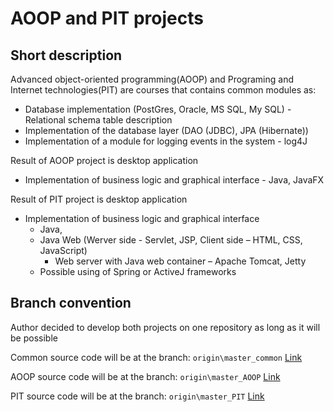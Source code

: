 # AOOP and PIT projects
## Short description
Advanced object-oriented programming(AOOP) and Programing and Internet technologies(PIT) are courses that contains common modules as:
* Database implementation (PostGres, Oracle, MS SQL, My SQL) - Relational schema table description
* Implementation of the database layer (DAO (JDBC), JPA (Hibernate))
* Implementation of a module for logging events in the system - log4J

Result of AOOP project is desktop application 
* Implementation of business logic and graphical interface - Java, JavaFX

Result of PIT project is desktop application 
* Implementation of business logic and graphical interface 
    * Java, 
    * Java Web (Werver side - Servlet, JSP, Client side – HTML, CSS, JavaScript)
        * Web server with Java web container – Apache Tomcat, Jetty
    * Possible using of Spring or ActiveJ frameworks


## Branch convention

Author decided to develop both projects on one repository as long as it will be possible

Common source code will be at the branch: `origin\master_common` [Link](https://github.com/abdarum/Erasmus_course_Java/tree/master_common)

AOOP source code will be at the branch: `origin\master_AOOP` [Link](https://github.com/abdarum/Erasmus_course_Java/tree/master_AOOP)

PIT source code will be at the branch: `origin\master_PIT` [Link](https://github.com/abdarum/Erasmus_course_Java/tree/master_PIT)
